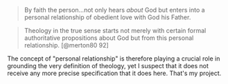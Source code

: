> By faith the person...not only hears *about* God but enters into
> a personal relationship of obedient love with God his Father.

> Theology in the true sense starts not merely with certain
> formal authoritative propositions about God but from this
> personal relationship.
> [@merton80 92]

The concept of "personal relationship" is therefore playing a crucial role in grounding the very definition of theology, yet I suspect that it does not receive any more precise specification that it does here.  That's my project.
